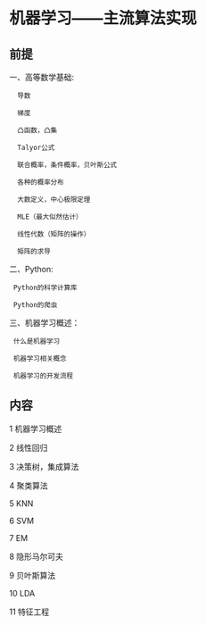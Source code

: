 # 机器学习——主流算法实现

## 前提

一、高等数学基础:

      导数
      
      梯度
      
      凸函数，凸集
      
      Talyor公式
      
      联合概率，条件概率，贝叶斯公式
      
      各种的概率分布
      
      大数定义，中心极限定理 
      
      MLE（最大似然估计）
      
      线性代数（矩阵的操作）
      
      矩阵的求导

二、Python:

     Python的科学计算库
     
     Python的爬虫

三、机器学习概述：

     什么是机器学习
     
     机器学习相关概念
     
     机器学习的开发流程
## 内容

1 机器学习概述

2 线性回归

3 决策树，集成算法

4 聚类算法

5 KNN

6 SVM

7 EM

8 隐形马尔可夫

9 贝叶斯算法

10 LDA

11 特征工程
